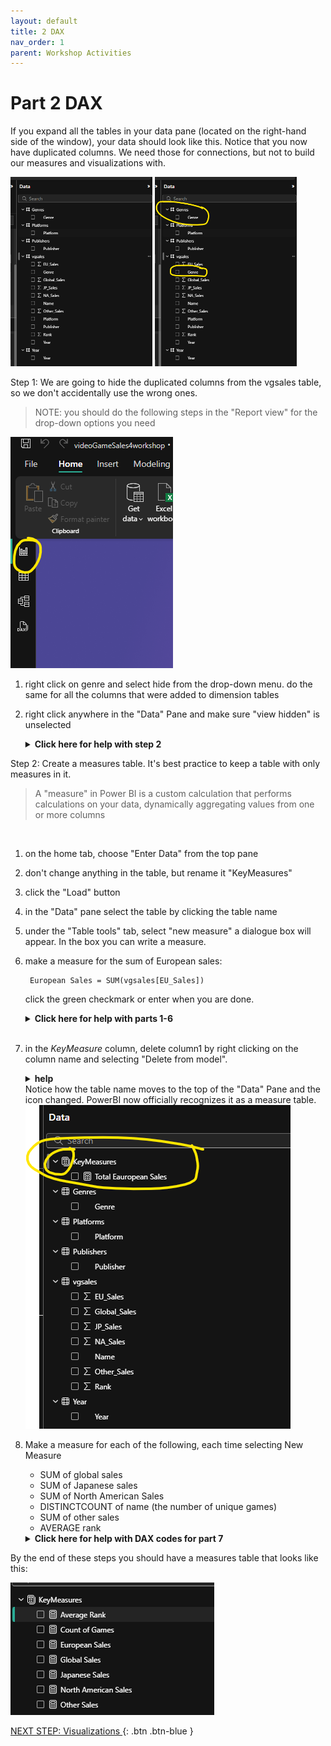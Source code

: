 ```yaml
---
layout: default
title: 2 DAX
nav_order: 1
parent: Workshop Activities
---
```

# Part 2 DAX

If you expand all the tables in your data pane (located on the right-hand side of the window), your data should look like this. Notice that you now have duplicated columns. We need those for connections, but not to build our measures and visualizations with.
<p float="left">
<img src="images\datapane.png" width="45%">
<img src="images\datapanewithcircles.png" width="45%">
</p>

Step 1: We are going to hide the duplicated columns from the vgsales table, so we don't accidentally use the wrong ones.

> NOTE: you should do the following steps in the "Report view" for the drop-down options you need
<img src="images\reportmode.png" style="">

1. right click on genre and select hide from the drop-down menu. do the same for all the columns that were added to dimension tables
2. right click anywhere in the "Data" Pane and make sure "view hidden" is unselected

    <details><summary><b>Click here for help with step 2</b></summary>
    <img src="images\hidegenreinvgsales.png" style="">
    <img src="images\allhidden.png" style="">
    <img src="images\hidehiddenvars.png" style="">

    </details>

Step 2: Create a measures table. It's best practice to keep a table with only measures in it. 

<blockquote>
A "measure" in Power BI is a custom calculation that performs calculations on your data, dynamically aggregating values from one or more columns
</blockquote><br>

1. on the home tab, choose "Enter Data" from the top pane
2. don't change anything in the table, but rename it "KeyMeasures"
3. click the "Load" button
4. in the "Data" pane select the table by clicking the table name
5. under the "Table tools" tab, select "new measure" a dialogue box will appear. In the box you can write a measure.
6. make a measure for the sum of European sales:
     
        European Sales = SUM(vgsales[EU_Sales])
    click the green checkmark or enter when you are done.

    <details><summary><b>Click here for help with parts 1-6</b></summary>
    <img src="images\enterdata.png" style="">
    <img src="images\createkeymeasurestables.png" style="">
    <img src="images\selectkeymeasuresbyclickingonit.png" style="">
    <img src="images\newmeasure.png" style="">
    <img src="images\dax breakdown.png" style="">

    </details><br>

7. in the *KeyMeasure* column, delete column1 by right clicking on the column name and selecting "Delete from model". 
    <details><summary><b>help</b></summary>
    <img src="images\deletcolfromkeymeasures.png" style="">
    </details>
    Notice how the table name moves to the top of the "Data" Pane and the icon changed. PowerBI now officially recognizes it as a measure table.

    <img src="images\tablebecomesmeasurestable.png" style="">


8. Make a measure for each of the following, each time selecting New Measure
    - SUM of global sales
    - SUM of Japanese sales
    - SUM of North American Sales
    - DISTINCTCOUNT of name (the number of unique games)
    - SUM of other sales
    - AVERAGE rank

    <details><summary><b>Click here for help with DAX codes for part 7</b></summary>
    <code>
    Global Sales = SUM(vgsales[Global_sales])
    </code><br>

    <code>
    Japanese Sales = SUM(vgsales[JP_Sales])
    </code><br>

    <code>
    North American Sales = SUM(vgsales[NA_Sales])
    </code><br>

    <code>
    Count of Games = DISTINCTCOUNT(vgsales[Name])
    </code><br>

    <code>
    Other Sales = SUM(vgsales[Other_Sales])
    </code><br>
 
    <code>
    Average Rank = AVERAGE(vgsales[Rank])
    </code>

    </details>

By the end of these steps you should have a measures table that looks like this:

<img src="images\allmeasures.png" style="">

[NEXT STEP: Visualizations ](3-Visualizations.md){: .btn .btn-blue }
